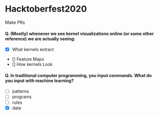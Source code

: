 # Hacktoberfest2020
Make PRs

#### Q. (Mostly) whenever we see kernel visualizations online (or some other reference) we are actually seeing:
- [X] What kernels extract
- [] Feature Maps
- [] How kernels Look

#### Q. In traditional computer programming, you input commands. What do you input with machine learning?
- [ ] patterns
- [ ] programs
- [ ] rules
- [x] data
